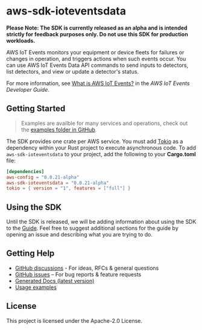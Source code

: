 # aws-sdk-ioteventsdata

**Please Note: The SDK is currently released as an alpha and is intended strictly for
feedback purposes only. Do not use this SDK for production workloads.**

AWS IoT Events monitors your equipment or device fleets for failures or changes in operation, and triggers actions when such events occur. You can use AWS IoT Events Data API commands to send inputs to detectors, list detectors, and view or update a detector's status.

For more information, see [What is AWS IoT Events?](https://docs.aws.amazon.com/iotevents/latest/developerguide/what-is-iotevents.html) in the _AWS IoT Events Developer Guide_.

## Getting Started

> Examples are availble for many services and operations, check out the
> [examples folder in GitHub](https://github.com/awslabs/aws-sdk-rust/tree/main/sdk/examples).

The SDK provides one crate per AWS service. You must add [Tokio](https://crates.io/crates/tokio)
as a dependency within your Rust project to execute asynchronous code. To add `aws-sdk-ioteventsdata` to
your project, add the following to your **Cargo.toml** file:

```toml
[dependencies]
aws-config = "0.0.21-alpha"
aws-sdk-ioteventsdata = "0.0.21-alpha"
tokio = { version = "1", features = ["full"] }
```

## Using the SDK

Until the SDK is released, we will be adding information about using the SDK to the
[Guide](https://github.com/awslabs/aws-sdk-rust/blob/main/Guide.md). Feel free to suggest
additional sections for the guide by opening an issue and describing what you are trying to do.

## Getting Help

* [GitHub discussions](https://github.com/awslabs/aws-sdk-rust/discussions) - For ideas, RFCs & general questions
* [GitHub issues](https://github.com/awslabs/aws-sdk-rust/issues/new/choose) – For bug reports & feature requests
* [Generated Docs (latest version)](https://awslabs.github.io/aws-sdk-rust/)
* [Usage examples](https://github.com/awslabs/aws-sdk-rust/tree/main/sdk/examples)

## License

This project is licensed under the Apache-2.0 License.

